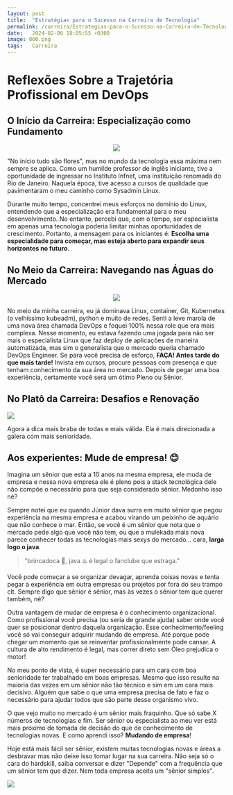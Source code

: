 ```yaml
---
layout: post
title:  "Estratégias para o Sucesso na Carreira de Tecnologia"
permalink: /carreira/Estrategias-para-o-Sucesso-na-Carreira-de-Tecnologia
date:   2024-02-06 18:05:55 +0300
image: 000.png
tags:   Carreira
---
```


# Reflexões Sobre a Trajetória Profissional em DevOps

## O Início da Carreira: Especialização como Fundamento
<p align="center">
  <img src="https://cdn.hashnode.com/res/hashnode/image/upload/v1707247494948/4ce6b875-9bad-4e83-8815-4666d06f8a92.jpeg?auto=compress,format&format=webp" />
</p>



"No início tudo são flores", mas no mundo da tecnologia essa máxima nem sempre se aplica. Como um humilde professor de inglês iniciante, tive a oportunidade de ingressar no Instituto Infnet, uma instituição renomada do Rio de Janeiro. Naquela época, tive acesso a cursos de qualidade que pavimentaram o meu caminho como Sysadmin Linux.

Durante muito tempo, concentrei meus esforços no domínio do Linux, entendendo que a especialização era fundamental para o meu desenvolvimento. No entanto, percebi que, com o tempo, ser especialista em apenas uma tecnologia poderia limitar minhas oportunidades de crescimento. Portanto, a mensagem para os iniciantes é: **Escolha uma especialidade para começar, mas esteja aberto para expandir seus horizontes no futuro**.

## No Meio da Carreira: Navegando nas Águas do Mercado

<p align="center">
  <img src="https://www.pnoconsultants.com/wp-content/uploads/2017/09/market-analysis.jpg" />
</p>

No meio da minha carreira, eu já dominava Linux, container, Git, Kubernetes (o velhíssimo kubeadm), python e muito de redes. Senti a leve marola de uma nova área chamada DevOps e foquei 100% nessa role que era mais complexa. Nesse momento, eu estava fazendo uma jogada para não ser mais o especialista Linux que faz deploy de aplicações de maneira automatizada, mas sim o generalista que o mercado queria chamado DevOps Engineer. Se para você precisa de esforço, **FAÇA! Antes tarde do que mais tarde!** Invista em cursos, procure pessoas com presença e que tenham conhecimento da sua área no mercado. Depois de pegar uma boa experiência, certamente você será um ótimo Pleno ou Sênior.

## No Platô da Carreira: Desafios e Renovação

<p>

<img src="https://preview.redd.it/just-senior-dev-things-v0-o81ooyu9tzy81.png?auto=webp&s=c3d73824660b1b20347130129fb35d96a6a1d922" />
</p>
Agora a dica mais braba de todas e mais válida. Ela é mais direcionada a galera com mais senioridade. 

## Aos experientes: **Mude de empresa**! 😊

Imagina um sênior que está a 10 anos na mesma empresa, ele muda de empresa e nessa nova empresa ele é pleno pois a stack tecnológica dele não compõe o necessário para que seja considerado sênior. Medonho isso né?

Sempre notei que eu quando Júnior dava surra em muito sênior que pegou experiência na mesma empresa e acabou virando um peixinho de aquário que não conhece o mar. Então, se você é um sênior que nota que o mercado pede algo que você não tem, ou que a mulekada mais nova parece conhecer todas as tecnologias mais sexys do mercado… cara, **larga logo o java**.

> "brincadoca 🐧, java ♨️ é legal o fanclube que estraga." 

Você pode começar a se organizar devagar, aprenda coisas novas e tenta pegar a experiência em outra empresas ou projetos por fora do seu trampo clt. Sempre digo que sênior é sênior, mas às vezes o sênior tem que querer também, né?

Outra vantagem de mudar de empresa é o conhecimento organizacional. Como profissional você precisa (ou seria de grande ajuda) saber onde você quer se posicionar dentro daquela organização. Esse conhecimento/feeling você só vai conseguir adquirir mudando de empresa. Até porque pode chegar um momento que se reinventar profissionalmente pode cansar. A cultura de alto rendimento é legal, mas correr direto sem Óleo prejudica o motor!

No meu ponto de vista, é super necessário para um cara com boa senioridade ter trabalhado em boas empresas. Mesmo que isso resulte na maioria das vezes em um sênior não tão técnico e sim em um cara mais decisivo. Alguém que sabe o que uma empresa precisa de fato e faz o necessário para ajudar todos que são parte desse organismo vivo.

O que vejo muito no mercado é um sênior mais fraquinho. Que só sabe X números de tecnologias e fim. Ser sênior ou especialista ao meu ver está mais próximo de tomada de decisão do que de conhecimento de tecnologias novas. E como aprendi isso? **Mudando de empresa**!

Hoje está mais fácil ser sênior, existem muitas tecnologias novas e áreas a desbravar mas não deixe isso tomar lugar na sua carreira. Não seja só o cara do hardskill, saiba conversar e dizer "Depende" com a frequência que um sênior tem que dizer. Nem toda empresa aceita um "sênior simples".





![](https://i.pinimg.com/originals/12/53/1e/12531e0475545976e249eb6eca919b51.gif)
